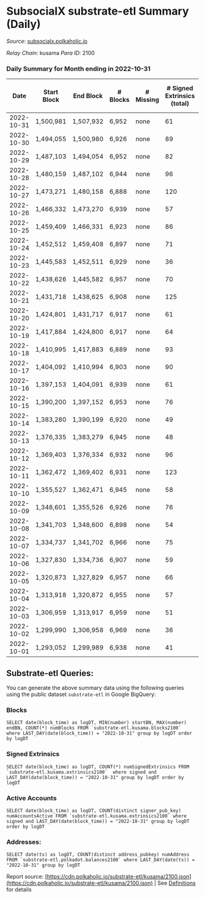 # SubsocialX substrate-etl Summary (Daily)

_Source_: [subsocialx.polkaholic.io](https://subsocialx.polkaholic.io)

*Relay Chain*: kusama
*Para ID*: 2100



### Daily Summary for Month ending in 2022-10-31


| Date | Start Block | End Block | # Blocks | # Missing | # Signed Extrinsics (total) | # Active Accounts | # Addresses with Balances | # Events | # Transfers | # XCM Transfers In | # XCM Transfers Out |
| ---- | ----------- | --------- | -------- | --------- | --------------------------- | ----------------- | ------------------------- | -------- | ----------- | ------------------ | ------------------- |
| 2022-10-31 | 1,500,981 | 1,507,932 | 6,952 | none  | 61 | 35 | 33,976 | 14,060 |   |   |   |
| 2022-10-30 | 1,494,055 | 1,500,980 | 6,926 | none  | 89 | 42 |  | 14,066 |   |   |   |
| 2022-10-29 | 1,487,103 | 1,494,054 | 6,952 | none  | 82 | 25 |  | 14,130 |   |   |   |
| 2022-10-28 | 1,480,159 | 1,487,102 | 6,944 | none  | 96 | 38 |  | 14,122 |   |   |   |
| 2022-10-27 | 1,473,271 | 1,480,158 | 6,888 | none  | 120 | 27 |  | 14,066 |   |   |   |
| 2022-10-26 | 1,466,332 | 1,473,270 | 6,939 | none  | 57 | 27 |  | 14,021 |   |   |   |
| 2022-10-25 | 1,459,409 | 1,466,331 | 6,923 | none  | 86 | 36 |  | 14,048 |   |   |   |
| 2022-10-24 | 1,452,512 | 1,459,408 | 6,897 | none  | 71 | 28 |  | 13,965 |   |   |   |
| 2022-10-23 | 1,445,583 | 1,452,511 | 6,929 | none  | 36 | 18 |  | 13,944 |   |   |   |
| 2022-10-22 | 1,438,626 | 1,445,582 | 6,957 | none  | 70 | 25 |  | 14,097 |   |   |   |
| 2022-10-21 | 1,431,718 | 1,438,625 | 6,908 | none  | 125 | 51 |  | 14,100 |   |   |   |
| 2022-10-20 | 1,424,801 | 1,431,717 | 6,917 | none  | 61 | 34 |  | 13,992 |   |   |   |
| 2022-10-19 | 1,417,884 | 1,424,800 | 6,917 | none  | 64 | 33 |  | 14,023 |   |   |   |
| 2022-10-18 | 1,410,995 | 1,417,883 | 6,889 | none  | 93 | 36 |  | 14,044 |   |   |   |
| 2022-10-17 | 1,404,092 | 1,410,994 | 6,903 | none  | 90 | 38 |  | 14,032 |   |   |   |
| 2022-10-16 | 1,397,153 | 1,404,091 | 6,939 | none  | 61 | 26 |  | 14,041 |   |   |   |
| 2022-10-15 | 1,390,200 | 1,397,152 | 6,953 | none  | 76 | 30 |  | 14,108 | 2  |   |   |
| 2022-10-14 | 1,383,280 | 1,390,199 | 6,920 | none  | 49 | 27 |  | 13,978 |   |   |   |
| 2022-10-13 | 1,376,335 | 1,383,279 | 6,945 | none  | 48 | 30 |  | 14,009 |   |   |   |
| 2022-10-12 | 1,369,403 | 1,376,334 | 6,932 | none  | 96 | 37 |  | 14,092 |   |   |   |
| 2022-10-11 | 1,362,472 | 1,369,402 | 6,931 | none  | 123 | 40 |  | 14,164 |   |   |   |
| 2022-10-10 | 1,355,527 | 1,362,471 | 6,945 | none  | 58 | 21 |  | 14,033 |   |   |   |
| 2022-10-09 | 1,348,601 | 1,355,526 | 6,926 | none  | 76 | 34 |  | 14,050 |   |   |   |
| 2022-10-08 | 1,341,703 | 1,348,600 | 6,898 | none  | 54 | 29 |  | 13,934 |   |   |   |
| 2022-10-07 | 1,334,737 | 1,341,702 | 6,966 | none  | 75 | 29 |  | 14,118 |   |   |   |
| 2022-10-06 | 1,327,830 | 1,334,736 | 6,907 | none  | 59 | 29 |  | 13,970 |   |   |   |
| 2022-10-05 | 1,320,873 | 1,327,829 | 6,957 | none  | 66 | 31 |  | 14,075 |   |   |   |
| 2022-10-04 | 1,313,918 | 1,320,872 | 6,955 | none  | 57 | 25 |  | 14,054 |   |   |   |
| 2022-10-03 | 1,306,959 | 1,313,917 | 6,959 | none  | 51 | 32 |  | 14,037 |   |   |   |
| 2022-10-02 | 1,299,990 | 1,306,958 | 6,969 | none  | 36 | 19 |  | 14,026 |   |   |   |
| 2022-10-01 | 1,293,052 | 1,299,989 | 6,938 | none  | 41 | 14 |  | 13,973 |   |   |   |

## Substrate-etl Queries:
You can generate the above summary data using the following queries using the public dataset `substrate-etl` in Google BigQuery:


### Blocks
```
SELECT date(block_time) as logDT, MIN(number) startBN, MAX(number) endBN, COUNT(*) numBlocks FROM `substrate-etl.kusama.blocks2100`  where LAST_DAY(date(block_time)) = "2022-10-31" group by logDT order by logDT
```


### Signed Extrinsics
```
SELECT date(block_time) as logDT, COUNT(*) numSignedExtrinsics FROM `substrate-etl.kusama.extrinsics2100`  where signed and LAST_DAY(date(block_time)) = "2022-10-31" group by logDT order by logDT
```


### Active Accounts
```
SELECT date(block_time) as logDT, COUNT(distinct signer_pub_key) numAccountsActive FROM `substrate-etl.kusama.extrinsics2100` where signed and LAST_DAY(date(block_time)) = "2022-10-31" group by logDT order by logDT
```


### Addresses:
```
SELECT date(ts) as logDT, COUNT(distinct address_pubkey) numAddress FROM `substrate-etl.polkadot.balances2100` where LAST_DAY(date(ts)) = "2022-10-31" group by logDT
```



Report source: [https://cdn.polkaholic.io/substrate-etl/kusama/2100.json](https://cdn.polkaholic.io/substrate-etl/kusama/2100.json) | See [Definitions](/DEFINITIONS.md) for details
